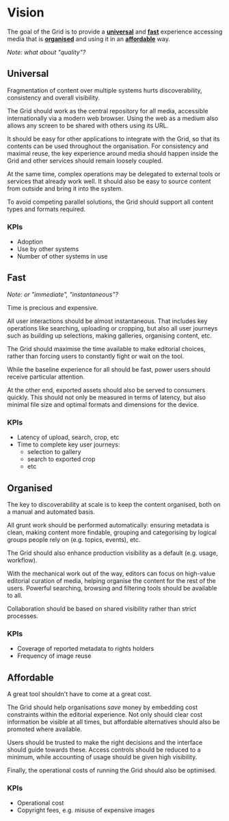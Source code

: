 # Vision

The goal of the Grid is to provide a **[universal](#universal)** and
**[fast](#fast)** experience accessing media that is
**[organised](#organised)** and using it in an
**[affordable](#affordable)** way.

*Note: what about "quality"?*


## Universal

Fragmentation of content over multiple systems hurts discoverability,
consistency and overall visibility.

The Grid should work as the central repository for all media,
accessible internationally via a modern web browser.  Using the web as
a medium also allows any screen to be shared with others using its
URL.

It should be easy for other applications to integrate with the Grid,
so that its contents can be used throughout the organisation.  For
consistency and maximal reuse, the key experience around media should
happen inside the Grid and other services should remain loosely
coupled.

At the same time, complex operations may be delegated to external
tools or services that already work well.  It should also be easy to
source content from outside and bring it into the system.

To avoid competing parallel solutions, the Grid should support all
content types and formats required.


### KPIs

- Adoption
- Use by other systems
- Number of other systems in use


## Fast

*Note: or "immediate", "instantaneous"?*

Time is precious and expensive.

All user interactions should be almost instantaneous. That includes
key operations like searching, uploading or cropping, but also all
user journeys such as building up selections, making galleries,
organising content, etc.

The Grid should maximise the time available to make editorial choices,
rather than forcing users to constantly fight or wait on the tool.

While the baseline experience for all should be fast, power users
should receive particular attention.

At the other end, exported assets should also be served to consumers
quickly.  This should not only be measured in terms of latency, but
also minimal file size and optimal formats and dimensions for the
device.


### KPIs

- Latency of upload, search, crop, etc
- Time to complete key user journeys:
   * selection to gallery
   * search to exported crop
   * etc


## Organised

The key to discoverability at scale is to keep the content organised,
both on a manual and automated basis.

All grunt work should be performed automatically: ensuring metadata is
clean, making content more findable, grouping and categorising by
logical groups people rely on (e.g. topics, events), etc.

The Grid should also enhance production visibility as a default
(e.g. usage, workflow).

With the mechanical work out of the way, editors can focus on
high-value editorial curation of media, helping organise the content
for the rest of the users.  Powerful searching, browsing and filtering
tools should be available to all.

Collaboration should be based on shared visibility rather than strict
processes.


### KPIs

- Coverage of reported metadata to rights holders
- Frequency of image reuse


## Affordable

A great tool shouldn't have to come at a great cost.

The Grid should help organisations *save* money by embedding cost
constraints within the editorial experience.  Not only should clear
cost information be visible at all times, but affordable alternatives
should also be promoted where available.

Users should be trusted to make the right decisions and the interface
should guide towards these.  Access controls should be reduced to a
minimum, while accounting of usage should be given high visibility.

Finally, the operational costs of running the Grid should also be
optimised.


### KPIs

- Operational cost
- Copyright fees, e.g. misuse of expensive images

